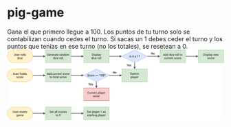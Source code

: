 # pig-game

Gana el que primero llegue a 100.
Los puntos de tu turno solo se contabilizan cuando cedes el turno.
Si sacas un 1 debes ceder el turno y los puntos que tenías en ese turno (no los totales), se resetean a 0.
![](pig-game-flowchart.png)
